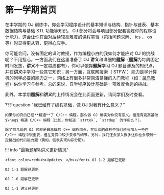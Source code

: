 # 第一学期首页

在本学期的 OJ 训练中，你会学习程序设计的基本知识与结构、指针与链表、基本数据结构与基础 STL 功能等知识。 OJ 部分将会与项目部分配套锻炼你的程序设计能力，这会让你在面对后续较高难度的课程实验（包括问题求解、 ics 、 os 等）时显得更从容、更得心应手。

你可能会问，没有固定的课时教授，作为编程小白的我如何才能应对 OJ 的挑战呢？不用担心，一方面我们在这里准备了 OJ **讲义**和详细的**题解**（**题解**为每周固定时间发放，**讲义**不一定每周都有），你可以依靠**题解**学习 OJ 题目涉及的知识点，并在**讲义**中学习一些其它知识；另一方面，互联网搜索（ STFW ）能力是学计算机的同学必要的能力之一，网络上有很多非常简洁易懂的入门教程（如：[菜鸟教程](https://www.runoob.com/cplusplus/cpp-tutorial.html)）供你学习与参考。总的来说，自学程序设计基础是一项难度合适的挑战。

此外，本学期**题解**和**讲义**的上传情况会在此页面更新，请同学们及时查看。

??? question "我已经有了编程基础，做 OJ 对我有什么意义？"

    如果你的真的已经**精通**了 C/C++ 编程，那么做 OJ 确实对你没有意义。但是有竞赛基础 $\neq$ 精通 C/C++ 编程（比如，你知道 `strtok`, `strdup` 的作用么？）。
    
    除了前几周的 OJ 纯粹是最基础的 C++ 编程而外，在后续的课程中我们还会加入一些在 C/C++ 编程中很重要，但在竞赛中较少要求的细节。另外，我们还会加入很多让你也会感到一定挑战的代码能力题（例如，链表实现内存分配）。


!!! info "最新题解&讲义更新情况"

    <font color=red><b>Updates：</b></font> OJ 1-2 题解已更新
    
    OJ 1-1 题解已更新
    
    OJ 1-0 题解已更新
    
    OJ 1-1 讲义已更新

